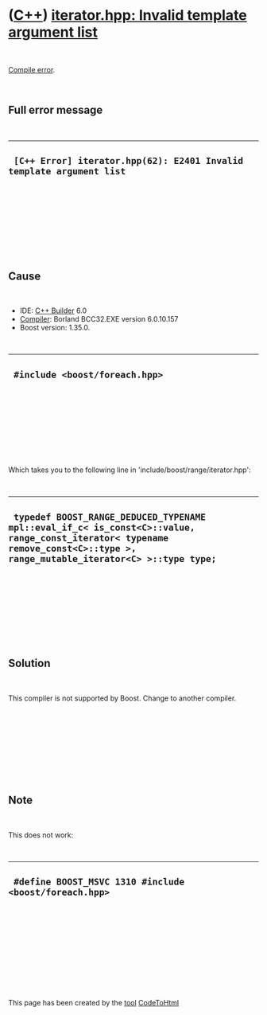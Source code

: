 



 

 

 

 

 

([C++](Cpp.md)) [iterator.hpp: Invalid template argument list](CppCompileErrorIteratorHppInvalidTemplateArgumentList.md)
==========================================================================================================================

 

[Compile error](CppCompileError.md).

 

Full error message
------------------

 

  -----------------------------------------------------------------------
  ` [C++ Error] iterator.hpp(62): E2401 Invalid template argument list`
  -----------------------------------------------------------------------

 

 

 

 

 

Cause
-----

 

-   IDE: [C++ Builder](CppBuilder.md) 6.0
-   [Compiler](CppCompiler.md): Borland BCC32.EXE version 6.0.10.157
-   Boost version: 1.35.0.

 

  ---------------------------------
  ` #include <boost/foreach.hpp>`
  ---------------------------------

 

 

 

 

 

Which takes you to the following line in
'include/boost/range/iterator.hpp':

 

  -----------------------------------------------------------------------------------------------------------------------------------------------------------------------------
  ` typedef BOOST_RANGE_DEDUCED_TYPENAME mpl::eval_if_c< is_const<C>::value, range_const_iterator< typename remove_const<C>::type >, range_mutable_iterator<C> >::type type;`
  -----------------------------------------------------------------------------------------------------------------------------------------------------------------------------

 

 

 

 

 

Solution
--------

 

This compiler is not supported by Boost. Change to another compiler.

 

 

 

 

 

Note
----

 

This does not work:

 

  ---------------------------------------------------------
  ` #define BOOST_MSVC 1310 #include <boost/foreach.hpp>`
  ---------------------------------------------------------

 

 

 

 

 





 




This page has been created by the [tool](Tools.md)
[CodeToHtml](ToolCodeToHtml.md)
